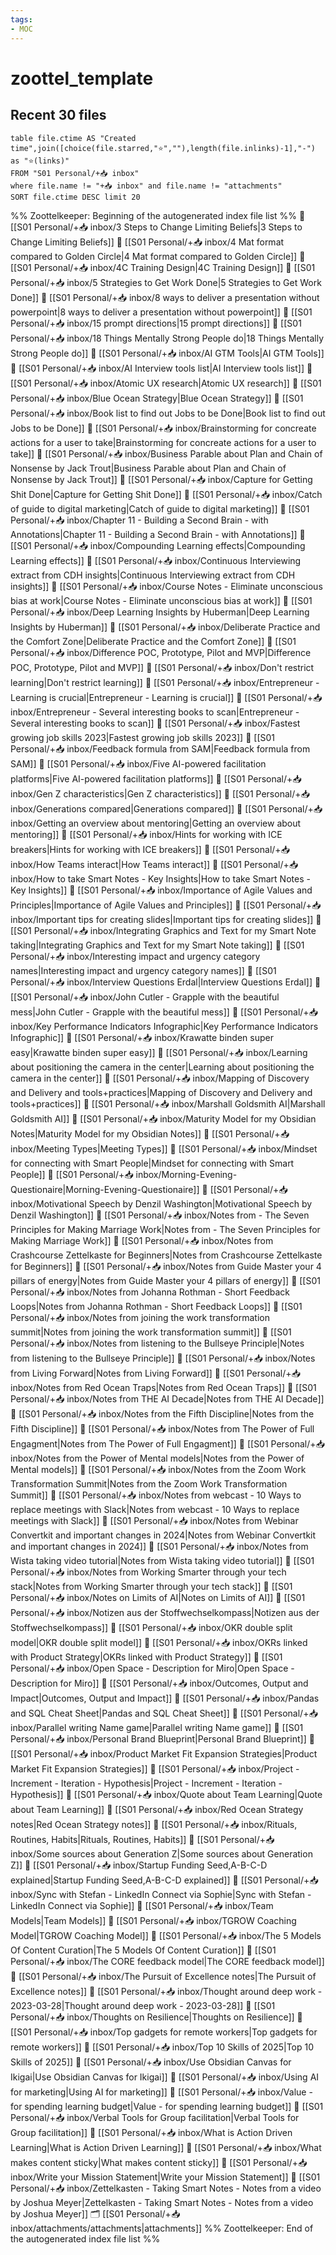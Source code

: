 ```yaml
---
tags: 
- MOC
---
```

# zoottel_template

## Recent 30 files
``` dataview
table file.ctime AS "Created time",join([choice(file.starred,"⭐️",""),length(file.inlinks)-1],"-") as "⭐️(links)"
FROM "S01 Personal/+📥 inbox" 
where file.name != "+📥 inbox" and file.name != "attachments"
SORT file.ctime DESC limit 20
```


%% Zoottelkeeper: Beginning of the autogenerated index file list  %%
📄 [[S01 Personal/+📥 inbox/3 Steps to Change Limiting Beliefs|3 Steps to Change Limiting Beliefs]]
📄 [[S01 Personal/+📥 inbox/4 Mat format compared to Golden Circle|4 Mat format compared to Golden Circle]]
📄 [[S01 Personal/+📥 inbox/4C Training Design|4C Training Design]]
📄 [[S01 Personal/+📥 inbox/5 Strategies to Get Work Done|5 Strategies to Get Work Done]]
📄 [[S01 Personal/+📥 inbox/8 ways to deliver a presentation without powerpoint|8 ways to deliver a presentation without powerpoint]]
📄 [[S01 Personal/+📥 inbox/15 prompt directions|15 prompt directions]]
📄 [[S01 Personal/+📥 inbox/18 Things Mentally Strong People do|18 Things Mentally Strong People do]]
📄 [[S01 Personal/+📥 inbox/AI GTM Tools|AI GTM Tools]]
📄 [[S01 Personal/+📥 inbox/AI Interview tools list|AI Interview tools list]]
📄 [[S01 Personal/+📥 inbox/Atomic UX research|Atomic UX research]]
📄 [[S01 Personal/+📥 inbox/Blue Ocean Strategy|Blue Ocean Strategy]]
📄 [[S01 Personal/+📥 inbox/Book list to find out Jobs to be Done|Book list to find out Jobs to be Done]]
📄 [[S01 Personal/+📥 inbox/Brainstorming for concreate actions for a user to take|Brainstorming for concreate actions for a user to take]]
📄 [[S01 Personal/+📥 inbox/Business Parable about Plan and Chain of Nonsense by Jack Trout|Business Parable about Plan and Chain of Nonsense by Jack Trout]]
📄 [[S01 Personal/+📥 inbox/Capture for Getting Shit Done|Capture for Getting Shit Done]]
📄 [[S01 Personal/+📥 inbox/Catch of guide to digital marketing|Catch of guide to digital marketing]]
📄 [[S01 Personal/+📥 inbox/Chapter 11 - Building a Second Brain - with Annotations|Chapter 11 - Building a Second Brain - with Annotations]]
📄 [[S01 Personal/+📥 inbox/Compounding Learning effects|Compounding Learning effects]]
📄 [[S01 Personal/+📥 inbox/Continuous Interviewing extract from CDH insights|Continuous Interviewing extract from CDH insights]]
📄 [[S01 Personal/+📥 inbox/Course Notes - Eliminate unconscious bias at work|Course Notes - Eliminate unconscious bias at work]]
📄 [[S01 Personal/+📥 inbox/Deep Learning Insights by Huberman|Deep Learning Insights by Huberman]]
📄 [[S01 Personal/+📥 inbox/Deliberate Practice and the Comfort Zone|Deliberate Practice and the Comfort Zone]]
📄 [[S01 Personal/+📥 inbox/Difference POC, Prototype, Pilot and MVP|Difference POC, Prototype, Pilot and MVP]]
📄 [[S01 Personal/+📥 inbox/Don't restrict learning|Don't restrict learning]]
📄 [[S01 Personal/+📥 inbox/Entrepreneur - Learning is crucial|Entrepreneur - Learning is crucial]]
📄 [[S01 Personal/+📥 inbox/Entrepreneur - Several interesting books to scan|Entrepreneur - Several interesting books to scan]]
📄 [[S01 Personal/+📥 inbox/Fastest growing job skills 2023|Fastest growing job skills 2023]]
📄 [[S01 Personal/+📥 inbox/Feedback formula from SAM|Feedback formula from SAM]]
📄 [[S01 Personal/+📥 inbox/Five AI-powered facilitation platforms|Five AI-powered facilitation platforms]]
📄 [[S01 Personal/+📥 inbox/Gen Z characteristics|Gen Z characteristics]]
📄 [[S01 Personal/+📥 inbox/Generations compared|Generations compared]]
📄 [[S01 Personal/+📥 inbox/Getting an overview about mentoring|Getting an overview about mentoring]]
📄 [[S01 Personal/+📥 inbox/Hints for working with ICE breakers|Hints for working with ICE breakers]]
📄 [[S01 Personal/+📥 inbox/How Teams interact|How Teams interact]]
📄 [[S01 Personal/+📥 inbox/How to take Smart Notes - Key Insights|How to take Smart Notes - Key Insights]]
📄 [[S01 Personal/+📥 inbox/Importance of Agile Values and Principles|Importance of Agile Values and Principles]]
📄 [[S01 Personal/+📥 inbox/Important tips for creating slides|Important tips for creating slides]]
📄 [[S01 Personal/+📥 inbox/Integrating Graphics and Text for my Smart Note taking|Integrating Graphics and Text for my Smart Note taking]]
📄 [[S01 Personal/+📥 inbox/Interesting impact and urgency category names|Interesting impact and urgency category names]]
📄 [[S01 Personal/+📥 inbox/Interview Questions Erdal|Interview Questions Erdal]]
📄 [[S01 Personal/+📥 inbox/John Cutler - Grapple with the beautiful mess|John Cutler - Grapple with the beautiful mess]]
📄 [[S01 Personal/+📥 inbox/Key Performance Indicators Infographic|Key Performance Indicators Infographic]]
📄 [[S01 Personal/+📥 inbox/Krawatte binden super easy|Krawatte binden super easy]]
📄 [[S01 Personal/+📥 inbox/Learning about positioning the camera in the center|Learning about positioning the camera in the center]]
📄 [[S01 Personal/+📥 inbox/Mapping of Discovery and Delivery and tools+practices|Mapping of Discovery and Delivery and tools+practices]]
📄 [[S01 Personal/+📥 inbox/Marshall Goldsmith AI|Marshall Goldsmith AI]]
📄 [[S01 Personal/+📥 inbox/Maturity Model for my Obsidian Notes|Maturity Model for my Obsidian Notes]]
📄 [[S01 Personal/+📥 inbox/Meeting Types|Meeting Types]]
📄 [[S01 Personal/+📥 inbox/Mindset for connecting with Smart People|Mindset for connecting with Smart People]]
📄 [[S01 Personal/+📥 inbox/Morning-Evening-Questionaire|Morning-Evening-Questionaire]]
📄 [[S01 Personal/+📥 inbox/Motivational Speech by Denzil Washington|Motivational Speech by Denzil Washington]]
📄 [[S01 Personal/+📥 inbox/Notes from - The Seven Principles for Making Marriage Work|Notes from - The Seven Principles for Making Marriage Work]]
📄 [[S01 Personal/+📥 inbox/Notes from Crashcourse Zettelkaste for Beginners|Notes from Crashcourse Zettelkaste for Beginners]]
📄 [[S01 Personal/+📥 inbox/Notes from Guide Master your 4 pillars of energy|Notes from Guide Master your 4 pillars of energy]]
📄 [[S01 Personal/+📥 inbox/Notes from Johanna Rothman - Short Feedback Loops|Notes from Johanna Rothman - Short Feedback Loops]]
📄 [[S01 Personal/+📥 inbox/Notes from joining the work transformation summit|Notes from joining the work transformation summit]]
📄 [[S01 Personal/+📥 inbox/Notes from listening to the Bullseye Principle|Notes from listening to the Bullseye Principle]]
📄 [[S01 Personal/+📥 inbox/Notes from Living Forward|Notes from Living Forward]]
📄 [[S01 Personal/+📥 inbox/Notes from Red Ocean Traps|Notes from Red Ocean Traps]]
📄 [[S01 Personal/+📥 inbox/Notes from THE AI Decade|Notes from THE AI Decade]]
📄 [[S01 Personal/+📥 inbox/Notes from the Fifth Discipline|Notes from the Fifth Discipline]]
📄 [[S01 Personal/+📥 inbox/Notes from The Power of Full Engagment|Notes from The Power of Full Engagment]]
📄 [[S01 Personal/+📥 inbox/Notes from the Power of Mental models|Notes from the Power of Mental models]]
📄 [[S01 Personal/+📥 inbox/Notes from the Zoom Work Transformation Summit|Notes from the Zoom Work Transformation Summit]]
📄 [[S01 Personal/+📥 inbox/Notes from webcast - 10 Ways to replace meetings with Slack|Notes from webcast - 10 Ways to replace meetings with Slack]]
📄 [[S01 Personal/+📥 inbox/Notes from Webinar Convertkit and important changes in 2024|Notes from Webinar Convertkit and important changes in 2024]]
📄 [[S01 Personal/+📥 inbox/Notes from Wista taking video tutorial|Notes from Wista taking video tutorial]]
📄 [[S01 Personal/+📥 inbox/Notes from Working Smarter through your tech stack|Notes from Working Smarter through your tech stack]]
📄 [[S01 Personal/+📥 inbox/Notes on Limits of AI|Notes on Limits of AI]]
📄 [[S01 Personal/+📥 inbox/Notizen aus der Stoffwechselkompass|Notizen aus der Stoffwechselkompass]]
📄 [[S01 Personal/+📥 inbox/OKR double split model|OKR double split model]]
📄 [[S01 Personal/+📥 inbox/OKRs linked with Product Strategy|OKRs linked with Product Strategy]]
📄 [[S01 Personal/+📥 inbox/Open Space - Description for Miro|Open Space - Description for Miro]]
📄 [[S01 Personal/+📥 inbox/Outcomes, Output and Impact|Outcomes, Output and Impact]]
📄 [[S01 Personal/+📥 inbox/Pandas and SQL Cheat Sheet|Pandas and SQL Cheat Sheet]]
📄 [[S01 Personal/+📥 inbox/Parallel writing Name game|Parallel writing Name game]]
📄 [[S01 Personal/+📥 inbox/Personal Brand Blueprint|Personal Brand Blueprint]]
📄 [[S01 Personal/+📥 inbox/Product Market Fit Expansion Strategies|Product Market Fit Expansion Strategies]]
📄 [[S01 Personal/+📥 inbox/Project - Increment - Iteration - Hypothesis|Project - Increment - Iteration - Hypothesis]]
📄 [[S01 Personal/+📥 inbox/Quote about Team Learning|Quote about Team Learning]]
📄 [[S01 Personal/+📥 inbox/Red Ocean Strategy notes|Red Ocean Strategy notes]]
📄 [[S01 Personal/+📥 inbox/Rituals, Routines, Habits|Rituals, Routines, Habits]]
📄 [[S01 Personal/+📥 inbox/Some sources about Generation Z|Some sources about Generation Z]]
📄 [[S01 Personal/+📥 inbox/Startup Funding Seed,A-B-C-D explained|Startup Funding Seed,A-B-C-D explained]]
📄 [[S01 Personal/+📥 inbox/Sync with Stefan - LinkedIn Connect via Sophie|Sync with Stefan - LinkedIn Connect via Sophie]]
📄 [[S01 Personal/+📥 inbox/Team Models|Team Models]]
📄 [[S01 Personal/+📥 inbox/TGROW Coaching Model|TGROW Coaching Model]]
📄 [[S01 Personal/+📥 inbox/The 5 Models Of Content Curation|The 5 Models Of Content Curation]]
📄 [[S01 Personal/+📥 inbox/The CORE feedback model|The CORE feedback model]]
📄 [[S01 Personal/+📥 inbox/The Pursuit of Excellence notes|The Pursuit of Excellence notes]]
📄 [[S01 Personal/+📥 inbox/Thought around deep work - 2023-03-28|Thought around deep work - 2023-03-28]]
📄 [[S01 Personal/+📥 inbox/Thoughts on Resilience|Thoughts on Resilience]]
📄 [[S01 Personal/+📥 inbox/Top  gadgets for remote workers|Top  gadgets for remote workers]]
📄 [[S01 Personal/+📥 inbox/Top 10 Skills of 2025|Top 10 Skills of 2025]]
📄 [[S01 Personal/+📥 inbox/Use Obsidian Canvas for Ikigai|Use Obsidian Canvas for Ikigai]]
📄 [[S01 Personal/+📥 inbox/Using AI for marketing|Using AI for marketing]]
📄 [[S01 Personal/+📥 inbox/Value - for spending learning budget|Value - for spending learning budget]]
📄 [[S01 Personal/+📥 inbox/Verbal Tools for Group facilitation|Verbal Tools for Group facilitation]]
📄 [[S01 Personal/+📥 inbox/What is Action Driven Learning|What is Action Driven Learning]]
📄 [[S01 Personal/+📥 inbox/What makes content sticky|What makes content sticky]]
📄 [[S01 Personal/+📥 inbox/Write your Mission Statement|Write your Mission Statement]]
📄 [[S01 Personal/+📥 inbox/Zettelkasten - Taking Smart Notes - Notes from a video by Joshua Meyer|Zettelkasten - Taking Smart Notes - Notes from a video by Joshua Meyer]]
🗂️ [[S01 Personal/+📥 inbox/attachments/attachments|attachments]]
%% Zoottelkeeper: End of the autogenerated index file list  %%

